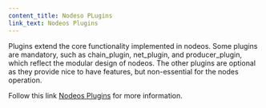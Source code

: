 ```yaml
---
content_title: Nodeso PLugins
link_text: Nodeos Plugins
---
```


Plugins extend the core functionality implemented in nodeos. Some plugins are mandatory, such as chain_plugin, net_plugin, and producer_plugin, which reflect the modular design of nodeos. The other plugins are optional as they provide nice to have features, but non-essential for the nodes operation.

Follow this link [Nodeos Plugins](https://developers.eos.io/manuals/eos/latest/nodeos/plugins/index) for more information.